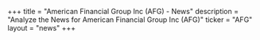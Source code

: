 +++
title = "American Financial Group Inc (AFG) - News"
description = "Analyze the News for American Financial Group Inc (AFG)"
ticker = "AFG"
layout = "news"
+++

